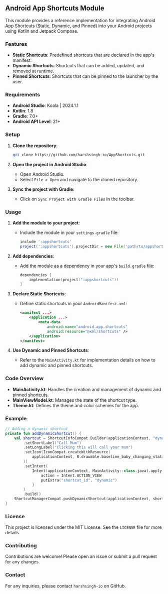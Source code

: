 ## Android App Shortcuts Module

This module provides a reference implementation for integrating Android App Shortcuts (Static, Dynamic, and Pinned) into your Android projects using Kotlin and Jetpack Compose.

### Features

- **Static Shortcuts**: Predefined shortcuts that are declared in the app's manifest.
- **Dynamic Shortcuts**: Shortcuts that can be added, updated, and removed at runtime.
- **Pinned Shortcuts**: Shortcuts that can be pinned to the launcher by the user.

### Requirements

- **Android Studio**: Koala | 2024.1.1
- **Kotlin**: 1.8
- **Gradle**: 7.0+
- **Android API Level**: 21+

### Setup

1. **Clone the repository**:
    ```sh
    git clone https://github.com/harshsingh-io/AppShortcuts.git
    ```

2. **Open the project in Android Studio**:
    - Open Android Studio.
    - Select `File > Open` and navigate to the cloned repository.

3. **Sync the project with Gradle**:
    - Click on `Sync Project with Gradle Files` in the toolbar.

### Usage

1. **Add the module to your project**:
    - Include the module in your `settings.gradle` file:
      ```groovy
      include ':appshortcuts'
      project(':appshortcuts').projectDir = new File('path/to/appshortcuts')
      ```

2. **Add dependencies**:
    - Add the module as a dependency in your app's `build.gradle` file:
      ```kotlin
      dependencies {
          implementation(project(":appshortcuts"))
      }
      ```

3. **Declare Static Shortcuts**:
    - Define static shortcuts in your `AndroidManifest.xml`:
      ```xml
      <manifest ...>
          <application ...>
              <meta-data
                  android:name="android.app.shortcuts"
                  android:resource="@xml/shortcuts" />
          </application>
      </manifest>
      ```

4. **Use Dynamic and Pinned Shortcuts**:
    - Refer to the `MainActivity.kt` for implementation details on how to add dynamic and pinned shortcuts.

### Code Overview

- **MainActivity.kt**: Handles the creation and management of dynamic and pinned shortcuts.
- **MainViewModel.kt**: Manages the state of the shortcut type.
- **Theme.kt**: Defines the theme and color schemes for the app.

### Example

```kotlin
// Adding a dynamic shortcut
private fun addDynamicShortcut() {
    val shortcut = ShortcutInfoCompat.Builder(applicationContext, "dynamic")
        .setShortLabel("Call Mum")
        .setLongLabel("Clicking this will call your mum")
        .setIcon(IconCompat.createWithResource(
            applicationContext, R.drawable.baseline_baby_changing_station_24
        ))
        .setIntent(
            Intent(applicationContext, MainActivity::class.java).apply {
                action = Intent.ACTION_VIEW
                putExtra("shortcut_id", "dynamic")
            }
        )
        .build()
    ShortcutManagerCompat.pushDynamicShortcut(applicationContext, shortcut)
}
```

### License

This project is licensed under the MIT License. See the `LICENSE` file for more details.

### Contributing

Contributions are welcome! Please open an issue or submit a pull request for any changes.

### Contact

For any inquiries, please contact `harshsingh-io` on GitHub.
